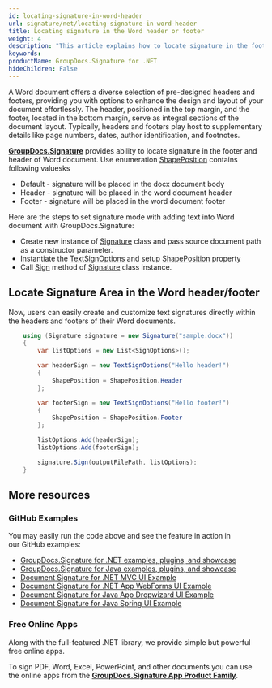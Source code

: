 ```yaml
---
id: locating-signature-in-word-header
url: signature/net/locating-signature-in-word-header
title: Locating signature in the Word header or footer
weight: 4
description: "This article explains how to locate signature in the footer and header of Word document."
keywords: 
productName: GroupDocs.Signature for .NET
hideChildren: False
---
```


A Word document offers a diverse selection of pre-designed headers and footers, providing you with options to enhance the design and layout of your document effortlessly. The header, positioned in the top margin, and the footer, located in the bottom margin, serve as integral sections of the document layout. Typically, headers and footers play host to supplementary details like page numbers, dates, author identification, and footnotes.

[**GroupDocs.Signature**](https://products.groupdocs.com/signature/net) provides ability to locate signature in the footer and header of Word document. Use enumeration [ShapePosition](https://reference.groupdocs.com/signature/net/groupdocs.signature.domain/shapeposition) contains following valuesks

* Default - signature will be placed in the docx document body
* Header - signature will be placed in the word document header
* Footer - signature will be placed in the word document footer

Here are the steps to set signature mode with adding text into Word document with GroupDocs.Signature:

* Create new instance of [Signature](https://reference.groupdocs.com/signature/net/groupdocs.signature/signature) class and pass source document path as a constructor parameter.
* Instantiate the [TextSignOptions](https://reference.groupdocs.com/signature/net/groupdocs.signature.options/textsignoptions) and setup [ShapePosition](https://reference.groupdocs.com/signature/net/groupdocs.signature.options/textsignoptions/shapeposition) property
* Call [Sign](https://reference.groupdocs.com/signature/net/groupdocs.signature/signature/sign/) method of [Signature](https://reference.groupdocs.com/signature/net/groupdocs.signature/signature) class instance.

## Locate Signature Area in the Word header/footer
Now, users can easily create and customize text signatures directly within the headers and footers of their Word documents.

```csharp
    using (Signature signature = new Signature("sample.docx"))
    {
        var listOptions = new List<SignOptions>();

        var headerSign = new TextSignOptions("Hello header!")
        {
            ShapePosition = ShapePosition.Header
        };

        var footerSign = new TextSignOptions("Hello footer!")
        {
            ShapePosition = ShapePosition.Footer
        };

        listOptions.Add(headerSign);
        listOptions.Add(footerSign);

        signature.Sign(outputFilePath, listOptions);
    }
```

## More resources

### GitHub Examples

You may easily run the code above and see the feature in action in our GitHub examples:

* [GroupDocs.Signature for .NET examples, plugins, and showcase](https://github.com/groupdocs-signature/GroupDocs.Signature-for-.NET)
* [GroupDocs.Signature for Java examples, plugins, and showcase](https://github.com/groupdocs-signature/GroupDocs.Signature-for-Java)
* [Document Signature for .NET MVC UI Example](https://github.com/groupdocs-signature/GroupDocs.Signature-for-.NET-MVC)
* [Document Signature for .NET App WebForms UI Example](https://github.com/groupdocs-signature/GroupDocs.Signature-for-.NET-WebForms)
* [Document Signature for Java App Dropwizard UI Example](https://github.com/groupdocs-signature/GroupDocs.Signature-for-Java-Dropwizard)
* [Document Signature for Java Spring UI Example](https://github.com/groupdocs-signature/GroupDocs.Signature-for-Java-Spring)

### Free Online Apps

Along with the full-featured .NET library, we provide simple but powerful free online apps.

To sign PDF, Word, Excel, PowerPoint, and other documents you can use the online apps from the **[GroupDocs.Signature App Product Family](https://products.groupdocs.app/signature/family)**.
